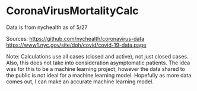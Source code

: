 # CoronaVirusMortalityCalc

Data is from nychealth as of 5/27

Sources:
https://github.com/nychealth/coronavirus-data
https://www1.nyc.gov/site/doh/covid/covid-19-data.page

Note: Calculations use all cases (closed and active), not just closed cases.
Also, this does not take into consideration asymptomatic patients. The idea was for this to 
be a machine learning project, however the data shared to the public is not ideal for 
a machine learning model. Hopefully as more data comes out, I can make an accurate machine
learning model.
